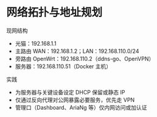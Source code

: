 # 网络拓扑与地址规划

现网结构
- 光猫：192.168.1.1
- 主路由 WAN：192.168.1.2；LAN：192.168.110.0/24
- 旁路由 OpenWrt：192.168.110.2（ddns-go、OpenVPN）
- 服务器：192.168.110.51（Docker 主机）

实践
- 为服务器与关键设备设定 DHCP 保留或静态 IP
- 仅通过反向代理对公网暴露必要服务，优先走 VPN
- 管理口（Dashboard、AriaNg 等）仅内网访问或加认证